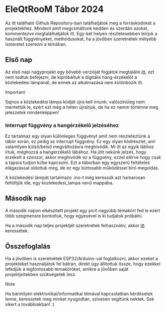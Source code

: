 # EleQtRooM Tábor 2024

Az itt található Github Repository-ban találhatjátok meg a forráskódokat a projektekhez. Mindent amit megcsináltunk kedden és szerdán
azokat, kommentezve megtalálhatjátok itt. Egy-két helyen részletesebben leírjuk a használt függvényeket, methódusokat, ha a jövőben szeretnétek
mélyebb ismeretet szerezni a témában.

## Első nap

Az első napi nagyprojekt egy bővebb verzióját fogjátok megtalálni [itt](ledfuzer), ezt nem tudtuk befejezni, de kipróbáltuk a digitális hang-érzékelőt
a közlekedési lámpánál, de ennek az alkalmazása nem különbözik itt.

> [!IMPORTANT]
> Sajnos a közlekedési lámpa kódját újra kell írnunk, valószínüleg nem mentettük le, ezért ezt még a héten újraírjuk, de ha ez nemm történne meg jelezzetek mindenképpen!

### Interrupt függvény a hangérzékelő jelzéséhez

Ez tartalmaz egy olyan különleges függvényt amit nem részleteztünk a tábor során, ez pedig az interrupt függvény. Ez egy olyan kódrészlet, ami
valamilyen külső/belső megváltozásra meghívódik. Mi itt az egyik lábhoz írtuk, méghozzá a hangérzékelő lábához. Ha jött nekünk jelzés, hogy érzékelt a szenzor, akkor meghívódik
ez a függvény, ezzel elérve hogy csak a tapsra tudjon ki/be kapcsolni. Ezt a táborban egy egyszerű feltételes elágazással oldottuk meg, de ez egy biztosabb működéssel biró megoldás.

A közlekedési lámpát tartalmazo .ino-t még keressük azt hamarosan feltöltjük ide, egy kozlekedesi_lampa nevű mappába.

## Második nap

A második napon elkészített projekt egy picit nagyobb témakört fed le ezért több szegmensre bontottuk, hogy egyesével is ki tudjátok próbálni.

Ha a második nap teljes projektjét szeretnétek felhasználni, akkor [itt](lcd_dht_ntp) keressétek.

## Összefoglalás

Ha a jövőben is szeretnétek ESP32/Arduino-val foglalkozni, akkor ezeket a projekteket használjátok fel bátran, direkt úgy állítottuk össze, hogy ezekkel lefedjük a legfontosabb témaköröket,
amikre a jövőben saját projektjeitekben szükségetek lesz.  

> [!NOTE]
> Ha bármilyen elektronikai/informatikai témával kapcsolatban kérdésetek lenne, keressetek meg minket nyugodtan, szívesen segítünk nektek. Sok sikert a továbbiakban! :)

